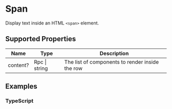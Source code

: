 # Span

Display text inside an HTML `<span>` element.
## Supported Properties

| Name     | Type          | Description                                     |
| -------- | ------------- | ----------------------------------------------- |
| content? | Rpc \| string | The list of components to render inside the row |

## Examples

### TypeScript

```javascript
```
